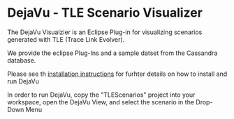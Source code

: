 # DejaVu - TLE Scenario Visualizer

The DejaVu Visualzier is an Eclipse Plug-in for visualizing scenarios generated with TLE (Trace Link Evolver).

We provide the eclipse Plug-Ins and a sample datset from the Cassandra database.

Please see th [installation instructions](install.md) for furhter details on how to install and run DejaVu


In order to run DejaVu, copy the "TLEScenarios" project into your workspace, open the DejaVu View, and select the scenario in the Drop-Down Menu
